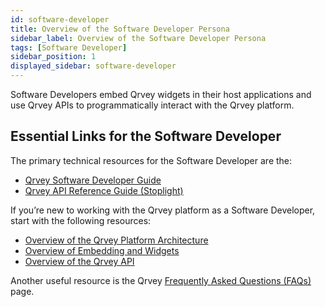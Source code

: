 ```yaml
---
id: software-developer
title: Overview of the Software Developer Persona
sidebar_label: Overview of the Software Developer Persona
tags: [Software Developer]
sidebar_position: 1
displayed_sidebar: software-developer
---
```


Software Developers embed Qrvey widgets in their host applications and use Qrvey APIs to programmatically interact with the Qrvey platform.

## Essential Links for the Software Developer
The primary technical resources for the Software Developer are the:
* [Qrvey Software Developer Guide](../software-developer/introduction-to-software-development.md)
* <a href="https://tinyurl.com/atuznk6u">Qrvey API Reference Guide (Stoplight)</a>

If you’re new to working with the Qrvey platform as a Software Developer, start with the following resources:
* [Overview of the Qrvey Platform Architecture](../software-developer/architecture.md)
* [Overview of Embedding and Widgets](../software-developer/04-Embedding%20Qrvey%20Widgets/overview-of-embedding.md)
* [Overview of the Qrvey API](../software-developer/06-Working%20with%20Qrvey%20APIs/overview-of-qrvey-api.md)

Another useful resource is the Qrvey [Frequently Asked Questions (FAQs)](../getting-started/faqs.md) page. 